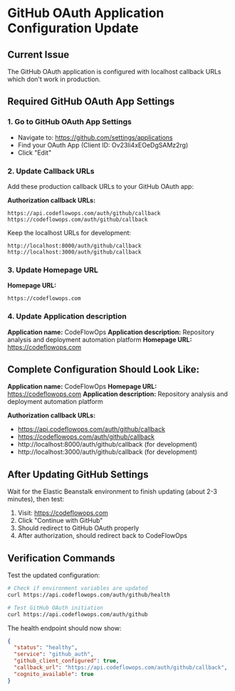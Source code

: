 # GitHub OAuth Application Configuration Update

## Current Issue
The GitHub OAuth application is configured with localhost callback URLs which don't work in production.

## Required GitHub OAuth App Settings

### 1. Go to GitHub OAuth App Settings
- Navigate to: https://github.com/settings/applications
- Find your OAuth App (Client ID: Ov23li4xEOeDgSAMz2rg)
- Click "Edit"

### 2. Update Callback URLs
Add these production callback URLs to your GitHub OAuth app:

**Authorization callback URLs:**
```
https://api.codeflowops.com/auth/github/callback
https://codeflowops.com/auth/github/callback
```

Keep the localhost URLs for development:
```
http://localhost:8000/auth/github/callback
http://localhost:3000/auth/github/callback
```

### 3. Update Homepage URL
**Homepage URL:**
```
https://codeflowops.com
```

### 4. Update Application description
**Application name:** CodeFlowOps
**Application description:** Repository analysis and deployment automation platform
**Homepage URL:** https://codeflowops.com

## Complete Configuration Should Look Like:

**Application name:** CodeFlowOps
**Homepage URL:** https://codeflowops.com
**Application description:** Repository analysis and deployment automation platform

**Authorization callback URLs:**
- https://api.codeflowops.com/auth/github/callback
- https://codeflowops.com/auth/github/callback  
- http://localhost:8000/auth/github/callback (for development)
- http://localhost:3000/auth/github/callback (for development)

## After Updating GitHub Settings

Wait for the Elastic Beanstalk environment to finish updating (about 2-3 minutes), then test:

1. Visit: https://codeflowops.com
2. Click "Continue with GitHub" 
3. Should redirect to GitHub OAuth properly
4. After authorization, should redirect back to CodeFlowOps

## Verification Commands

Test the updated configuration:
```bash
# Check if environment variables are updated
curl https://api.codeflowops.com/auth/github/health

# Test GitHub OAuth initiation
curl https://api.codeflowops.com/auth/github
```

The health endpoint should now show:
```json
{
  "status": "healthy",
  "service": "github_auth", 
  "github_client_configured": true,
  "callback_url": "https://api.codeflowops.com/auth/github/callback",
  "cognito_available": true
}
```
